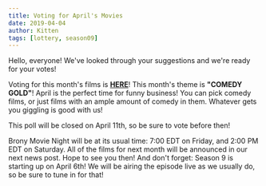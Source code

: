```yaml
---
title: Voting for April's Movies
date: 2019-04-04
author: Kitten
tags: [lottery, season09]
---
```


Hello, everyone!  We've looked through your suggestions and we're ready for your votes!

Voting for this month's films is **[HERE][lotto]**!  This month's theme is **"COMEDY GOLD"**!  April is the perfect time for funny business! You can pick comedy films, or just films with an ample amount of comedy in them. Whatever gets you giggling is good with us!

This poll will be closed on April 11th, so be sure to vote before then!

Brony Movie Night will be at its usual time: 7:00 EDT on Friday, and 2:00 PM EDT on Saturday.  All of the films for next month will be announced in our next news post.  Hope to see you then!  And don't forget: Season 9 is starting up on April 6th! We will be airing the episode live as we usually do, so be sure to tune in for that!

[lotto]: https://docs.google.com/forms/d/e/1FAIpQLSfwbd9rUtr-te9W0taCD03F7GJ53UW6uCQSbZOhql1MWHBipQ/viewform
